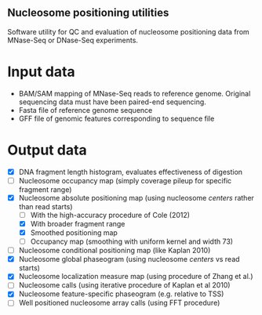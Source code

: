 Nucleosome positioning utilities
--------------------------------

Software utility for QC and evaluation of nucleosome positioning data from
MNase-Seq or DNase-Seq experiments.

# Input data

 * BAM/SAM mapping of MNase-Seq reads to reference genome. Original sequencing
   data must have been paired-end sequencing.
 * Fasta file of reference genome sequence
 * GFF file of genomic features corresponding to sequence file

# Output data

 - [x] DNA fragment length histogram, evaluates effectiveness of digestion
 - [ ] Nucleosome occupancy map (simply coverage pileup for specific fragment range)
 - [x] Nucleosome absolute positioning map (using nucleosome _centers_ rather than 
   read starts)
   - [ ] With the high-accuracy procedure of Cole (2012)
   - [x] With broader fragment range
   - [x] Smoothed positioning map
   - [ ] Occupancy map (smoothing with uniform kernel and width 73)
 - [ ] Nucleosome conditional positioning map (like Kaplan 2010)
 - [x] Nucleosome global phaseogram (using nucleosome _centers_ vs read starts)
 - [x] Nucleosome localization measure map (using procedure of Zhang et al.)
 - [ ] Nucleosome calls (using iterative procedure of Kaplan et al 2010)
 - [x] Nucleosome feature-specific phaseogram (e.g. relative to TSS)
 - [ ] Well positioned nucleosome array calls (using FFT procedure)
